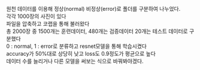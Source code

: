 원천 데이터를 이용해 정상(normal) 비정상(error)로 폴더를 구분하여 나누었다.\
각각 1000장의 사진이 있다\
파일을 압축하고 코랩을 통해 불러왔다\
총 2000장 중 1500개는 훈련데이터, 480개는 검증데이터 20개는 테스트 데이터로 구분했다\
0 : normal, 1 : error로 분류하고 resnet모델을 통해 학습시켰다\
accuracy가 50%대로 상당히 낮고 loss도 0.9정도가 평균으로 높다\
데이터 수를 늘리거나 다른 모델을 써보는 식으로 바꿔봐야겠다.
